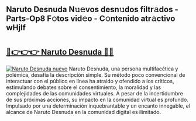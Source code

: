 ## Naruto Desnuda N𝚞𝚎vos desn𝚞dos filtr𝚊dos - Parts-Op8 F𝚘tos vid𝚎o - C𝚘ntenido atr𝚊ctivo wHjlf

# <h2><a href="http://mb8l5nx.tromn.icu/?c=Naruto+Desnuda">🔗👉👉👉 Naruto Desnuda 🔗🔗</a></h2>

[![Naruto Desnuda nuevo](https://i.imgur.com/pEAQMta.gif)](http://mb8l5nx.tromn.icu/?c=Naruto+Desnuda)
Naruto Desnuda, una persona multifacética y polémica, desafía la descripción simple. Su método poco convencional de interactuar con el público en línea ha atraído y ofendido a los críticos, estimulando debates sobre el consentimiento, la moralidad y las complejidades de las comunidades virtuales. A pesar de la incertidumbre de sus próximas acciones, su impacto en la comunidad virtual es profundo. Impulsado por una determinación inquebrantable y un encanto innegable, el alcance de Naruto Desnuda en la comunidad digital es ilimitado.

